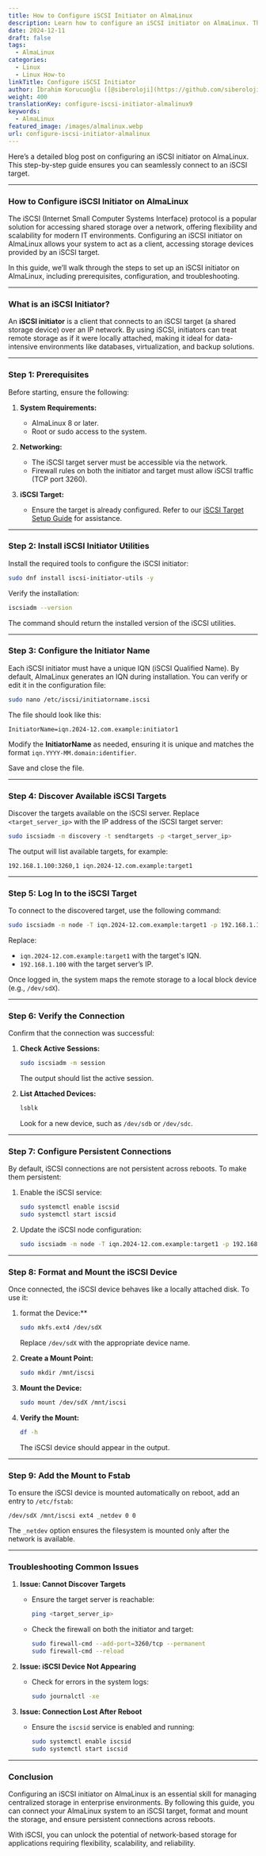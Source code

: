 ```yaml
---
title: How to Configure iSCSI Initiator on AlmaLinux
description: Learn how to configure an iSCSI initiator on AlmaLinux. This detailed guide covers setup, discovery, and troubleshooting for seamless network storage access.
date: 2024-12-11
draft: false
tags:
  - AlmaLinux
categories:
  - Linux
  - Linux How-to
linkTitle: Configure iSCSI Initiator
author: İbrahim Korucuoğlu ([@siberoloji](https://github.com/siberoloji))
weight: 400
translationKey: configure-iscsi-initiator-almalinux9
keywords:
  - AlmaLinux
featured_image: /images/almalinux.webp
url: configure-iscsi-initiator-almalinux
---
```

Here’s a detailed blog post on configuring an iSCSI initiator on AlmaLinux. This step-by-step guide ensures you can seamlessly connect to an iSCSI target.

---

### How to Configure iSCSI Initiator on AlmaLinux

The iSCSI (Internet Small Computer Systems Interface) protocol is a popular solution for accessing shared storage over a network, offering flexibility and scalability for modern IT environments. Configuring an iSCSI initiator on AlmaLinux allows your system to act as a client, accessing storage devices provided by an iSCSI target.

In this guide, we’ll walk through the steps to set up an iSCSI initiator on AlmaLinux, including prerequisites, configuration, and troubleshooting.

---

### **What is an iSCSI Initiator?**

An **iSCSI initiator** is a client that connects to an iSCSI target (a shared storage device) over an IP network. By using iSCSI, initiators can treat remote storage as if it were locally attached, making it ideal for data-intensive environments like databases, virtualization, and backup solutions.

---

### **Step 1: Prerequisites**

Before starting, ensure the following:

1. **System Requirements:**
   - AlmaLinux 8 or later.
   - Root or sudo access to the system.

2. **Networking:**
   - The iSCSI target server must be accessible via the network.
   - Firewall rules on both the initiator and target must allow iSCSI traffic (TCP port 3260).

3. **iSCSI Target:**
   - Ensure the target is already configured. Refer to our [iSCSI Target Setup Guide](configure-iscsi-target-targetcli-almalinux) for assistance.

---

### **Step 2: Install iSCSI Initiator Utilities**

Install the required tools to configure the iSCSI initiator:

```bash
sudo dnf install iscsi-initiator-utils -y
```

Verify the installation:

```bash
iscsiadm --version
```

The command should return the installed version of the iSCSI utilities.

---

### **Step 3: Configure the Initiator Name**

Each iSCSI initiator must have a unique IQN (iSCSI Qualified Name). By default, AlmaLinux generates an IQN during installation. You can verify or edit it in the configuration file:

```bash
sudo nano /etc/iscsi/initiatorname.iscsi
```

The file should look like this:

```plaintext
InitiatorName=iqn.2024-12.com.example:initiator1
```

Modify the **InitiatorName** as needed, ensuring it is unique and matches the format `iqn.YYYY-MM.domain:identifier`.

Save and close the file.

---

### **Step 4: Discover Available iSCSI Targets**

Discover the targets available on the iSCSI server. Replace `<target_server_ip>` with the IP address of the iSCSI target server:

```bash
sudo iscsiadm -m discovery -t sendtargets -p <target_server_ip>
```

The output will list available targets, for example:

```plaintext
192.168.1.100:3260,1 iqn.2024-12.com.example:target1
```

---

### **Step 5: Log In to the iSCSI Target**

To connect to the discovered target, use the following command:

```bash
sudo iscsiadm -m node -T iqn.2024-12.com.example:target1 -p 192.168.1.100 --login
```

Replace:

- `iqn.2024-12.com.example:target1` with the target's IQN.
- `192.168.1.100` with the target server’s IP.

Once logged in, the system maps the remote storage to a local block device (e.g., `/dev/sdX`).

---

### **Step 6: Verify the Connection**

Confirm that the connection was successful:

1. **Check Active Sessions:**

   ```bash
   sudo iscsiadm -m session
   ```

   The output should list the active session.

2. **List Attached Devices:**

   ```bash
   lsblk
   ```

   Look for a new device, such as `/dev/sdb` or `/dev/sdc`.

---

### **Step 7: Configure Persistent Connections**

By default, iSCSI connections are not persistent across reboots. To make them persistent:

1. Enable the iSCSI service:

   ```bash
   sudo systemctl enable iscsid
   sudo systemctl start iscsid
   ```

2. Update the iSCSI node configuration:

   ```bash
   sudo iscsiadm -m node -T iqn.2024-12.com.example:target1 -p 192.168.1.100 --op update -n node.startup -v automatic
   ```

---

### **Step 8: Format and Mount the iSCSI Device**

Once connected, the iSCSI device behaves like a locally attached disk. To use it:

1. format the Device:**

   ```bash
   sudo mkfs.ext4 /dev/sdX
   ```

   Replace `/dev/sdX` with the appropriate device name.

2. **Create a Mount Point:**

   ```bash
   sudo mkdir /mnt/iscsi
   ```

3. **Mount the Device:**

   ```bash
   sudo mount /dev/sdX /mnt/iscsi
   ```

4. **Verify the Mount:**

   ```bash
   df -h
   ```

   The iSCSI device should appear in the output.

---

### **Step 9: Add the Mount to Fstab**

To ensure the iSCSI device is mounted automatically on reboot, add an entry to `/etc/fstab`:

```plaintext
/dev/sdX /mnt/iscsi ext4 _netdev 0 0
```

The `_netdev` option ensures the filesystem is mounted only after the network is available.

---

### **Troubleshooting Common Issues**

1. **Issue: Cannot Discover Targets**
   - Ensure the target server is reachable:

     ```bash
     ping <target_server_ip>
     ```

   - Check the firewall on both the initiator and target:

     ```bash
     sudo firewall-cmd --add-port=3260/tcp --permanent
     sudo firewall-cmd --reload
     ```

2. **Issue: iSCSI Device Not Appearing**
   - Check for errors in the system logs:

     ```bash
     sudo journalctl -xe
     ```

3. **Issue: Connection Lost After Reboot**
   - Ensure the `iscsid` service is enabled and running:

     ```bash
     sudo systemctl enable iscsid
     sudo systemctl start iscsid
     ```

---

### **Conclusion**

Configuring an iSCSI initiator on AlmaLinux is an essential skill for managing centralized storage in enterprise environments. By following this guide, you can connect your AlmaLinux system to an iSCSI target, format and mount the storage, and ensure persistent connections across reboots.

With iSCSI, you can unlock the potential of network-based storage for applications requiring flexibility, scalability, and reliability.
